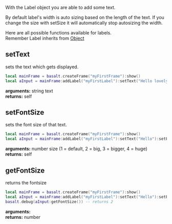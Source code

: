 With the Label object you are able to add some text.

By default label's width is auto sizing based on the length of the text. If you change the size with setSize it will automatically stop autosizing the width.

Here are all possible functions available for labels.<br>
Remember Label inherits from [Object](objects/Object.md)

## setText
sets the text which gets displayed.
````lua
local mainFrame = basalt.createFrame("myFirstFrame"):show()
local aInput = mainFrame:addLabel("myFirstLabel"):setText("Hello lovely basalt community!"):show()
````
**arguments:** string text<br>
**returns:** self<br>

## setFontSize
sets the font size of that text.
````lua
local mainFrame = basalt.createFrame("myFirstFrame"):show()
local aInput = mainFrame:addLabel("myFirstLabel"):setText("Hello"):setFontSize(2):show()
````
**arguments:** number size (1 = default, 2 = big, 3 = bigger, 4 = huge)<br>
**returns:** self<br>

## getFontSize
returns the fontsize
````lua
local mainFrame = basalt.createFrame("myFirstFrame"):show()
local aInput = mainFrame:addLabel("myFirstLabel"):setText("Hello"):setFontSize(2):show()
basalt.debug(aInput:getFontSize()) -- returns 2
````
**arguments:** <br>
**returns:** number<br>
